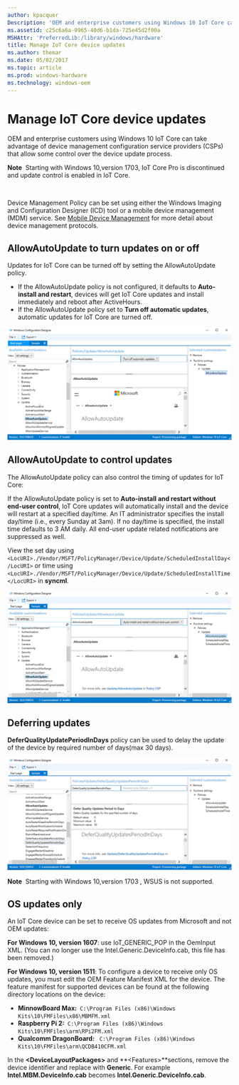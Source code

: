 ```yaml
---
author: kpacquer
Description: 'OEM and enterprise customers using Windows 10 IoT Core can take advantage of device management configuration service providers (CSPs) that allow some control over the device update process.'
ms.assetid: c25c6a6a-9965-40d6-b1da-725e45d2f00a
MSHAttr: 'PreferredLib:/library/windows/hardware'
title: Manage IoT Core device updates
ms.author: themar
ms.date: 05/02/2017
ms.topic: article
ms.prod: windows-hardware
ms.technology: windows-oem
---
```


# Manage IoT Core device updates


OEM and enterprise customers using Windows 10 IoT Core can take advantage of device management configuration service providers (CSPs) that allow some control over the device update process.

**Note**  Starting with Windows 10,version 1703, IoT Core Pro is discontinued and update control is enabled in IoT Core.

 

Device Management Policy can be set using either the Windows Imaging and Configuration Designer (ICD) tool or a mobile device management (MDM) service. See [Mobile Device Management](https://msdn.microsoft.com/windows/hardware/dn914769.aspx ) for more detail about device management protocols.

## <span id="AllowAutoUpdate_to_turn_updates_on_or_off"></span><span id="allowautoupdate_to_turn_updates_on_or_off"></span><span id="ALLOWAUTOUPDATE_TO_TURN_UPDATES_ON_OR_OFF"></span>AllowAutoUpdate to turn updates on or off


Updates for IoT Core can be turned off by setting the AllowAutoUpdate policy.

-   If the AllowAutoUpdate policy is not configured, it defaults to **Auto-install and restart**, devices will get IoT Core updates and install immediately and reboot after ActiveHours.
-   If the AllowAutoUpdate policy set to **Turn off automatic updates**, automatic updates for IoT Core are turned off.

![allowautoupdate5](images/policy1.png)

## <span id="AllowAutoUpdate_to_control_updates"></span><span id="allowautoupdate_to_control_updates"></span><span id="ALLOWAUTOUPDATE_TO_CONTROL_UPDATES"></span>AllowAutoUpdate to control updates


The AllowAutoUpdate policy can also control the timing of updates for IoT Core:

If the AllowAutoUpdate policy is set to **Auto-install and restart without end-user control**, IoT Core updates will automatically install and the device will restart at a specified day/time. An IT administrator specifies the install day/time (i.e., every Sunday at 3am). 
If no day/time is specified, the install time defaults to 3 AM daily. All end-user update related notifications are suppressed as well.

View the set day using ` <LocURI>./Vendor/MSFT/PolicyManager/Device/Update/ScheduledInstallDay</LocURI>` or time using ` <LocURI>./Vendor/MSFT/PolicyManager/Device/Update/ScheduledInstallTime</LocURI>` in **syncml**.

![allowautoupdate4](images/policy2.png)

## <span id="Deferring_updates"></span><span id="deferring_updates"></span><span id="DEFERRING_UPDATES"></span>Deferring updates


**DeferQualityUpdatePeriodInDays** policy can be used to delay the update of the device by required number of days(max 30 days).

![deferupdate1](images/policy3.png)

**Note**  Starting with Windows 10,version 1703 , WSUS is not supported. 


## <span id="OS_updates_only"></span><span id="os_updates_only"></span><span id="OS_UPDATES_ONLY"></span>OS updates only

An IoT Core device can be set to receive OS updates from Microsoft and not OEM updates:

**For Windows 10, version 1607**: use IoT\_GENERIC\_POP in the OemInput XML. (You can no longer use the Intel.Generic.DeviceInfo.cab, this file has been removed.)

**For Windows 10, version 1511**: 
To configure a device to receive only OS updates, you must edit the OEM Feature Manifest XML for the device. The feature manifest for supported devices can be found at the following directory locations on the device:

-   **MinnowBoard Max:**` C:\Program Files (x86)\Windows Kits\10\FMFiles\x86\MBMFM.xml`
-   **Raspberry Pi 2:**` C:\Program Files (x86)\Windows Kits\10\FMFiles\arm\RPi2FM.xml`
-   **Qualcomm DragonBoard:** ` C:\Program Files (x86)\Windows Kits\10\FMFiles\arm\QCDB410CFM.xml`

In the **&lt;DeviceLayoutPackages&gt;** and **&lt;Features&gt;**sections, remove the device identifier and replace with **Generic**. For example **Intel.MBM.DeviceInfo.cab** becomes **Intel.Generic.DeviceInfo.cab**.
